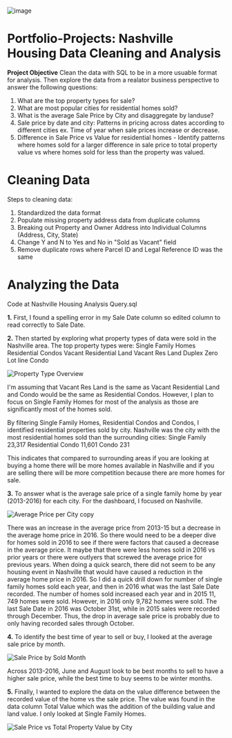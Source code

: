 ![image](https://github.com/edavison18/Portfolio-Projects/assets/137111542/ed621528-66f6-469f-bd18-986046b91477)

# Portfolio-Projects: Nashville Housing Data Cleaning and Analysis

**Project Objective**
Clean the data with SQL to be in a more usuable format for analysis. Then explore the data from a realator business perspective to answer the following questions:
  1. What are the top property types for sale?
  2. What are most popular cities for residential homes sold?
  3. What is the average Sale Price by City and disaggregate by landuse?
  4. Sale price by date and city: Patterns in pricing across dates according to different cities ex. Time of year when sale prices increase or decrease.
  5. Difference in Sale Price vs Value for residential homes - Identify patterns where homes sold for a larger difference in sale price to total property value vs where homes sold for less than the property was valued.

# Cleaning Data
Steps to cleaning data:
1. Standardized the data format
2. Populate missing property address data from duplicate columns
3. Breaking out Property and Owner Address into Individual Columns (Address, City, State)
4. Change Y and N to Yes and No in "Sold as Vacant" field
5. Remove duplicate rows where Parcel ID and Legal Reference ID was the same


# Analyzing the Data

Code at Nashville Housing Analysis Query.sql

**1.** First, I found a spelling error in my Sale Date column so edited column to read correctly to Sale Date. 

**2.** Then started by exploring what property types of data were sold in the Nashville area. The top property types were:
   Single Family Homes
   Residential Condos
   Vacant Residential Land
   Vacant Res Land
   Duplex
   Zero Lot line
   Condo

![Property Type Overview](https://github.com/edavison18/Portfolio-Projects/assets/137111542/d022ccea-9884-47d9-a7f3-8ddd76bb8c4e)


I'm assuming that Vacant Res Land is the same as Vacant Residential Land and Condo would be the same as Residential Condos. However, I plan to focus on Single Family Homes for most of the analysis as those are significantly most of the homes sold.

By filtering Single Family Homes, Residential Condos and Condos, I identified residential properties sold by city. Nashville was the city with the most residential homes sold than the surrounding cities: 
    Single Family 23,317
    Residential Condo 11,601
    Condo 231

This indicates that compared to surrounding areas if you are looking at buying a home there will be more homes available in Nashville and if you are selling there will be more competition because there are more homes for sale. 

**3.** To answer what is the average sale price of a single family home by year (2013-2016) for each city. For the dashboard, I focused on Nashville.

![Average Price per City copy](https://github.com/edavison18/Portfolio-Projects/assets/137111542/bd8c9d1b-ed86-4825-9cd0-40820b815d3f)

There was an increase in the average price from 2013-15 but a decrease in the average home price in 2016. So there would need to be a deeper dive for homes sold in 2016 to see if there were factors that caused a decrease in the average price. It maybe that there were less homes sold in 2016 vs prior years or there were outlyers that screwed the average price for previous years. When doing a quick search, there did not seem to be any housing event in Nashville that would have caused a reduction in the average home price in 2016. So I did a quick drill down for number of single family homes sold each year, and then in 2016 what was the last Sale Date recorded. The number of homes sold increased each year and in 2015 11, 749 homes were sold. However, in 2016 only 9,782 homes were sold. The last Sale Date in 2016 was October 31st, while in 2015 sales were recorded through December. Thus, the drop in average sale price is probably due to only having recorded sales through October. 

**4.** To identify the best time of year to sell or buy, I looked at the average sale price by month. 

![Sale Price by Sold Month](https://github.com/edavison18/Portfolio-Projects/assets/137111542/64e111c9-afb6-4b3f-9d40-87c0d2bed936)

Across 2013-2016, June and August look to be best months to sell to have a higher sale price, while the best time to buy seems to be winter months.

**5.** Finally, I wanted to explore the data on the value difference between the recorded value of the home vs the sale price. The value was found in the data column Total Value which was the addition of the building value and land value. I only looked at Single Family Homes.

![Sale Price vs Total Property Value by City](https://github.com/edavison18/Portfolio-Project-1_Nashville_Housing/assets/137111542/737a4be1-b6e3-49ec-a568-ed53d693b5b4)




 
 
